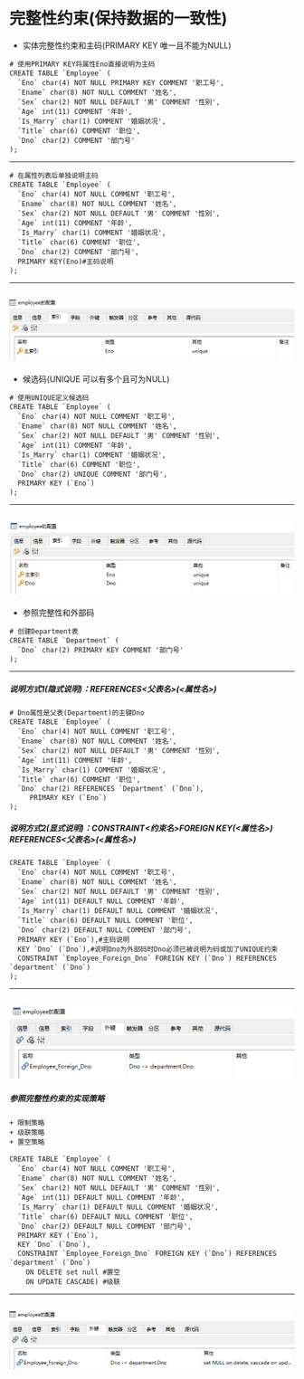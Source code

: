 # 完整性约束(保持数据的一致性)
+ 实体完整性约束和主码(PRIMARY KEY 唯一且不能为NULL)
```
# 使用PRIMARY KEY将属性Eno直接说明为主码
CREATE TABLE `Employee` (
  `Eno` char(4) NOT NULL PRIMARY KEY COMMENT '职工号',
  `Ename` char(8) NOT NULL COMMENT '姓名',
  `Sex` char(2) NOT NULL DEFAULT '男' COMMENT '性别',
  `Age` int(11) COMMENT '年龄',
  `Is_Marry` char(1) COMMENT '婚姻状况',
  `Title` char(6) COMMENT '职位',
  `Dno` char(2) COMMENT '部门号'
);
```
---
```
# 在属性列表后单独说明主码
CREATE TABLE `Employee` (
  `Eno` char(4) NOT NULL COMMENT '职工号',
  `Ename` char(8) NOT NULL COMMENT '姓名',
  `Sex` char(2) NOT NULL DEFAULT '男' COMMENT '性别',
  `Age` int(11) COMMENT '年龄',
  `Is_Marry` char(1) COMMENT '婚姻状况',
  `Title` char(6) COMMENT '职位',
  `Dno` char(2) COMMENT '部门号',
  PRIMARY KEY(Eno)#主码说明
);
```
---
![pk.PNG](pictures/pk.PNG)
---
+ 候选码(UNIQUE 可以有多个且可为NULL)
```
# 使用UNIQUE定义候选码
CREATE TABLE `Employee` (
  `Eno` char(4) NOT NULL COMMENT '职工号',
  `Ename` char(8) NOT NULL COMMENT '姓名',
  `Sex` char(2) NOT NULL DEFAULT '男' COMMENT '性别',
  `Age` int(11) COMMENT '年龄',
  `Is_Marry` char(1) COMMENT '婚姻状况',
  `Title` char(6) COMMENT '职位',
  `Dno` char(2) UNIQUE COMMENT '部门号',
  PRIMARY KEY (`Eno`)
);
```
---
![unique.PNG](pictures/unique.PNG)
---
+ 参照完整性和外部码
```
# 创建Department表
CREATE TABLE `Department` (
  `Dno` char(2) PRIMARY KEY COMMENT '部门号'
);
```
---
##### 说明方式1(隐式说明)：REFERENCES<父表名>(<属性名>)
```
# Dno属性是父表(Department)的主键Dno
CREATE TABLE `Employee` (
  `Eno` char(4) NOT NULL COMMENT '职工号',
  `Ename` char(8) NOT NULL COMMENT '姓名',
  `Sex` char(2) NOT NULL DEFAULT '男' COMMENT '性别',
  `Age` int(11) COMMENT '年龄',
  `Is_Marry` char(1) COMMENT '婚姻状况',
  `Title` char(6) COMMENT '职位',
  `Dno` char(2) REFERENCES `Department` (`Dno`),
	 PRIMARY KEY (`Eno`)
);
```
##### 说明方式2(显式说明)：CONSTRAINT<约束名>FOREIGN KEY(<属性名>) REFERENCES<父表名>(<属性名>)
```
CREATE TABLE `Employee` (
  `Eno` char(4) NOT NULL COMMENT '职工号',
  `Ename` char(8) NOT NULL COMMENT '姓名',
  `Sex` char(2) NOT NULL DEFAULT '男' COMMENT '性别',
  `Age` int(11) DEFAULT NULL COMMENT '年龄',
  `Is_Marry` char(1) DEFAULT NULL COMMENT '婚姻状况',
  `Title` char(6) DEFAULT NULL COMMENT '职位',
  `Dno` char(2) DEFAULT NULL COMMENT '部门号',
  PRIMARY KEY (`Eno`),#主码说明
  KEY `Dno` (`Dno`),#说明Dno为外部码时Dno必须已被说明为码或加了UNIQUE约束
  CONSTRAINT `Employee_Foreign_Dno` FOREIGN KEY (`Dno`) REFERENCES `department` (`Dno`)
);
```
---
![fk.PNG](pictures/fk.PNG)
---
##### 参照完整性约束的实现策略
	+ 限制策略
	+ 级联策略
	+ 置空策略
```
CREATE TABLE `Employee` (
  `Eno` char(4) NOT NULL COMMENT '职工号',
  `Ename` char(8) NOT NULL COMMENT '姓名',
  `Sex` char(2) NOT NULL DEFAULT '男' COMMENT '性别',
  `Age` int(11) DEFAULT NULL COMMENT '年龄',
  `Is_Marry` char(1) DEFAULT NULL COMMENT '婚姻状况',
  `Title` char(6) DEFAULT NULL COMMENT '职位',
  `Dno` char(2) DEFAULT NULL COMMENT '部门号',
  PRIMARY KEY (`Eno`),
  KEY `Dno` (`Dno`),
  CONSTRAINT `Employee_Foreign_Dno` FOREIGN KEY (`Dno`) REFERENCES `department` (`Dno`)
	ON DELETE set null #置空
	ON UPDATE CASCADE) #级联
```
---
![cascade.PNG](pictures/cascade.PNG)
---
